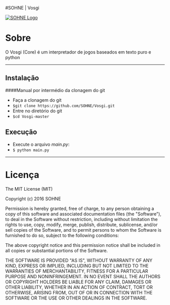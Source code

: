
#SOHNE | Vosgi

[![SOHNE Logo](http://sohne.com.br/img/sohne_vosgi.jpg)](https://vosgi.sohne.com.br/)

Sobre
===================


O Vosgi (Core) é um interpretador de jogos baseados em texto puro e python

----------


Instalação
-------------
####Manual por intermédio da clonagem do git
- Faça a clonagem do git
 - ```$git clone https://github.com/SOHNE/Vosgi.git```
- Entre no diretório do git
 - ```$cd Vosgi-master```

 Execução
-------------
- Execute o arquivo *main.py*:
 - ```$ python main.py```

----------

# Licença
The MIT License (MIT)

Copyright (c) 2016 SOHNE

Permission is hereby granted, free of charge, to any person obtaining a copy of
this software and associated documentation files (the "Software"), to deal in
the Software without restriction, including without limitation the rights to
use, copy, modify, merge, publish, distribute, sublicense, and/or sell copies of
the Software, and to permit persons to whom the Software is furnished to do so,
subject to the following conditions:

The above copyright notice and this permission notice shall be included in all
copies or substantial portions of the Software.

THE SOFTWARE IS PROVIDED "AS IS", WITHOUT WARRANTY OF ANY KIND, EXPRESS OR
IMPLIED, INCLUDING BUT NOT LIMITED TO THE WARRANTIES OF MERCHANTABILITY, FITNESS
FOR A PARTICULAR PURPOSE AND NONINFRINGEMENT. IN NO EVENT SHALL THE AUTHORS OR
COPYRIGHT HOLDERS BE LIABLE FOR ANY CLAIM, DAMAGES OR OTHER LIABILITY, WHETHER
IN AN ACTION OF CONTRACT, TORT OR OTHERWISE, ARISING FROM, OUT OF OR IN
CONNECTION WITH THE SOFTWARE OR THE USE OR OTHER DEALINGS IN THE SOFTWARE.
